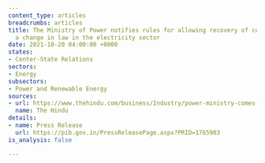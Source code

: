 ```yaml
---
content_type: articles
breadcrumbs: articles
title: The Ministry of Power notifies rules for allowing recovery of costs due to
  a change in law in the electricity sector
date: 2021-10-20 04:00:00 +0000
states:
- Center-State Relations
sectors:
- Energy
subsectors:
- Power and Renewable Energy
sources:
- url: https://www.thehindu.com/business/Industry/power-ministry-comes-out-with-rules-to-ensure-sustainability-of-sector/article37136687.ece
  name: The Hindu
details:
- name: Press Release
  url: https://pib.gov.in/PressReleasePage.aspx?PRID=1765903
is_analysis: false

---
```

